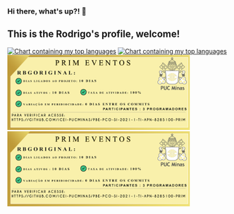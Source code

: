 ### Hi there, what's up?! 👋

## This is the Rodrigo's profile, welcome!
[<img src="Item de Portifólio V1.png" margin-right=10px height="170" alt="Chart containing my top languages" />](https://github.com/icei-pucminas/pbe-pco-si-2021-1-ti-apn-8285100-prim)
[<img src="Item de Portifólio V1.png" margin-right=10px height="170" alt="Chart containing my top languages" />](https://github.com/icei-pucminas/pbe-pco-si-2021-1-ti-apn-8285100-prim)
[<img src="ItemdePortifólio.png" height="170" alt="Chart containing my top languages" />](https://github.com/icei-pucminas/pbe-pco-si-2021-1-ti-apn-8285100-prim)
[<img src="ItemdePortifólio.png" height="170" alt="Chart containing my top languages" />](https://github.com/icei-pucminas/pbe-pco-si-2021-1-ti-apn-8285100-prim)
